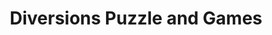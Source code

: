 ---
title: "Diversions Puzzle and Games"
url: /portsmouth/diversions-puzzle-and-games/
shop: Spiele
---